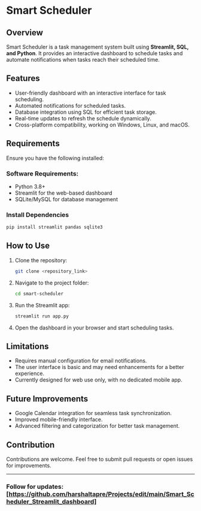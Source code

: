 # Smart Scheduler

## Overview
Smart Scheduler is a task management system built using **Streamlit, SQL, and Python**. It provides an interactive dashboard to schedule tasks and automate notifications when tasks reach their scheduled time.

## Features
- User-friendly dashboard with an interactive interface for task scheduling.
- Automated notifications for scheduled tasks.
- Database integration using SQL for efficient task storage.
- Real-time updates to refresh the schedule dynamically.
- Cross-platform compatibility, working on Windows, Linux, and macOS.

## Requirements
Ensure you have the following installed:

### Software Requirements:
- Python 3.8+
- Streamlit for the web-based dashboard
- SQLite/MySQL for database management

### Install Dependencies
```bash
pip install streamlit pandas sqlite3
```

## How to Use
1. Clone the repository:
   ```bash
   git clone <repository_link>
   ```
2. Navigate to the project folder:
   ```bash
   cd smart-scheduler
   ```
3. Run the Streamlit app:
   ```bash
   streamlit run app.py
   ```
4. Open the dashboard in your browser and start scheduling tasks.

## Limitations
- Requires manual configuration for email notifications.
- The user interface is basic and may need enhancements for a better experience.
- Currently designed for web use only, with no dedicated mobile app.

## Future Improvements
- Google Calendar integration for seamless task synchronization.
- Improved mobile-friendly interface.
- Advanced filtering and categorization for better task management.

## Contribution
Contributions are welcome. Feel free to submit pull requests or open issues for improvements.


---
### Follow for updates: [https://github.com/harshaltapre/Projects/edit/main/Smart_Scheduler_Streamlit_dashboard]

